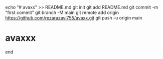 
echo "# avaxx" >> README.md
git init
git add README.md
git commit -m "first commit"
git branch -M main
git remote add origin https://github.com/rezarazavi755/avaxx.git
git push -u origin main
# avaxxx
end
